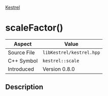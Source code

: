 [Kestrel](index)
# scaleFactor()
| Aspect | Value |
| --- | --- |
| Source File | `libKestrel/kestrel.hpp` |
| C++ Symbol | `kestrel::scale` |
| Introduced | Version 0.8.0 |
## Description

